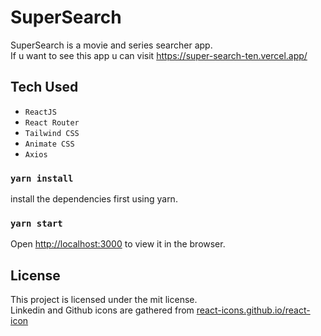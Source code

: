 # SuperSearch

SuperSearch is a movie and series searcher app.\
If u want to see this app u can visit https://super-search-ten.vercel.app/

## Tech Used

- `ReactJS`
- `React Router`
- `Tailwind CSS`
- `Animate CSS`
- `Axios`

### `yarn install`

install the dependencies first using yarn.

### `yarn start`

Open [http://localhost:3000](http://localhost:3000) to view it in the browser.

## License
This project is licensed under the mit license.\
Linkedin and Github icons are gathered from [react-icons.github.io/react-icon](https://react-icons.github.io/react-icons/)
